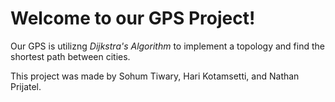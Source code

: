 # Welcome to our GPS Project! 

Our GPS is utilizng *Dijkstra's Algorithm* to implement a topology and find the shortest path between cities.

This project was made by Sohum Tiwary, Hari Kotamsetti, and Nathan Prijatel.
